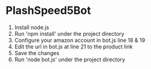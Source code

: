 # PlashSpeed5Bot

1. Install node.js
2. Run 'npm install' under the project directory
3. Configure your amazon account in bot.js line 18 & 19
4. Edit the url in bot.js at line 21 to the product link
5. Save the changes
6. Run 'node bot.js' under the project directory
